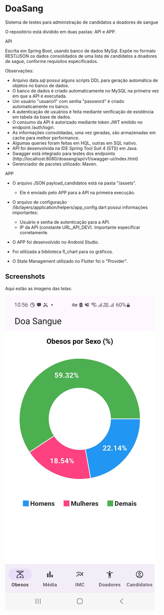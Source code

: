 # DoaSang
Sistema de testes para administração de candidatos a doadores de sangue

O repositório está dividido em duas pastas: API e APP.

API

Escrita em Spring Boot, usando banco de dados MySql. Expõe no formato REST/JSON os dados consolidados de uma lista de candidatos a doadores de sague, conforme requisitos especificados.

Observações:

- Arquivo data.sql possui alguns scripts DDL para geração automática de objetos no banco de dados.
- O banco de dados é criado automaticamente no MySQL na primeira vez em que a API é executada.
- Um usuário "usuario1" com senha "password" é criado automaticamente no banco.
- A autenticação de usuários é feita mediante verificação de existência em tabela da base de dados.
- O consumo da API é autorizado mediante token JWT emitido no endpoint /auth/login.
- As informações consolidadas, uma vez geradas, são armazenadas em cache para melhor performance.
- Algumas queries foram feitas em HQL, outras em SQL nativo.
- API foi desenvolvida na IDE Spring Tool Suit 4 (STS) em Java.
- Swagger está integrado para testes dos endpoints (http://localhost:8080/doasang/api/v1/swagger-ui/index.html)
- Gerenciador de pacotes utilizado: Maven.

APP

- O arquivo JSON payload_candidatos está na pasta "/assets".
   - Ele é enviado pelo APP para a API na primeira execução.

- O arquivo de configuração /lib/layers/application/helpers/app_config.dart possui informações importantes:
  * Usuário e senha de autenticação para a API.
  * IP da API (constante URL_API_DEV). Importante especificar corretamente.

- O APP foi desenvolvido no Android Studio.
- Foi utilizada a biblioteca fl_chart para os gráficos.
- O State Management utilizado no Flutter foi o "Provider".

## Screenshots

Aqui estão as imagens das telas:

![Obesos/Sexo](screenshots/screenshot_01.jpeg)